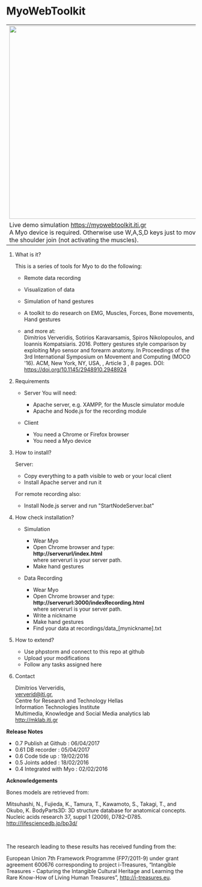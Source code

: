 <h1>MyoWebToolkit</h1>

<table><tr><td>
<a href="https://www.youtube.com/watch?v=l4TJm5KGKdI">
<img src="https://img.youtube.com/vi/l4TJm5KGKdI/maxresdefault.jpg" width="512">
</a>
</td>
<td>
<!-- <img src="https://raw.githubusercontent.com/MKLab-ITI/MyoWebToolkit/master/docs/imageScreenRecording.png" width="512"> -->
</td>
</tr>
<tr><td>
Live demo simulation <a href="https://myowebtoolkit.iti.gr" >https://myowebtoolkit.iti.gr</a> <br />
 A Myo device is required. Otherwise use W,A,S,D keys just to move the shoulder join (not activating the muscles).
</td>
<td>
<!-- <a href="http://augreal.mklab.iti.gr:3000">Live demo recording</a> -->
</td>
<tr>
</table>


1. What is it?
 
    This is a series of tools for Myo to do the following: 
    
    - Remote data recording
    - Visualization of data 
    - Simulation of hand gestures
    - A toolkit to do research on EMG, Muscles, Forces, Bone movements, Hand gestures
    
    - and more at: <br />
        Dimitrios Ververidis, Sotirios Karavarsamis, Spiros Nikolopoulos, and Ioannis Kompatsiaris. 2016. Pottery gestures style comparison by exploiting Myo sensor and forearm anatomy. In Proceedings of the 3rd International Symposium on Movement and Computing (MOCO '16). ACM, New York, NY, USA, , Article 3 , 8 pages. DOI: https://doi.org/10.1145/2948910.2948924
    
      
    
2. Requirements

    - Server
          You will need:
         - Apache server, e.g. XAMPP, for the Muscle simulator module
         - Apache and Node.js for the recording module

    - Client
         - You need a Chrome or Firefox browser
         - You need a Myo device


2. How to install?

    Server:
    - Copy everything to a path visible to web or your local client
    - Install Apache server and run it
    
    For remote recording also:
    - Install Node.js server and run "StartNodeServer.bat"
    
3. How check installation?

    - Simulation
        - Wear Myo 
        - Open Chrome browser and type: <br />
          <b>http://serverurl/index.html</b> <br />
          where serverurl is your server path.
        - Make hand gestures
            
    - Data Recording
        - Wear Myo
        - Open Chrome browser and type:<br />
          <b>http://serverurl:3000/indexRecording.html</b> <br />
         where serverurl is your server path.
        - Write a nickname <br /> 
        - Make hand gestures <br />
        - Find your data at recordings/data_[mynickname].txt

4. How to extend?
    
    - Use phpstorm and connect to this repo at github
    - Upload your modifications
    - Follow any tasks assigned here


5. Contact 

    Dimitrios Ververidis,<br />
    ververid@iti.gr, <br />
    Centre for Research and Technology Hellas <br />
    Information Technologies Institute <br />
    Multimedia, Knowledge and Social Media analytics lab <br />
    http://mklab.iti.gr


<b>Release Notes</b>  

* 0.7 Publish at Github : 06/04/2017 
* 0.61 DB recorder : 05/04/2017
* 0.6 Code tide up : 19/02/2016
* 0.5 Joints added : 18/02/2016
* 0.4 Integrated with Myo : 02/02/2016


<b>Acknowledgements</b>

Bones models are retrieved from: 

Mitsuhashi, N., Fujieda, K., Tamura, T.,
Kawamoto, S., Takagi, T., and Okubo, K.
BodyParts3D: 3D structure database for
anatomical concepts. Nucleic acids research 37,
suppl 1 (2009), D782–D785. http://lifesciencedb.jp/bp3d/

<br />

The research leading to these results has received funding
from the:
 
European Union 7th Framework Programme
(FP7/2011-9) under grant agreement 600676
corresponding to project i-Treasures, “Intangible Treasures
\- Capturing the Intangible Cultural Heritage and
Learning the Rare Know-How of Living Human Treasures”,
http://i-treasures.eu.
